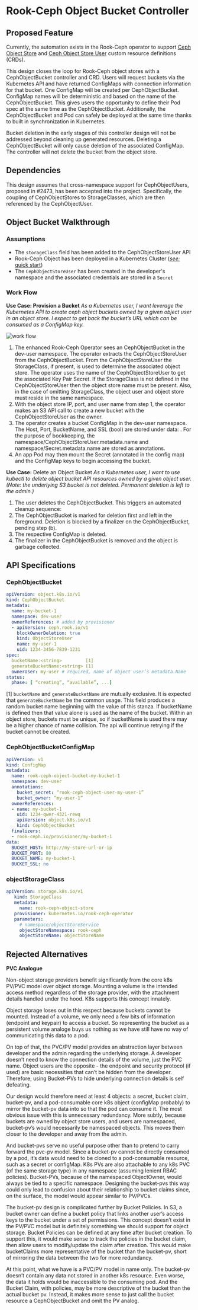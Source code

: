 # Rook-Ceph Object Bucket Controller

## Proposed Feature

Currently, the automation exists in the Rook-Ceph operator to support [Ceph Object Store](../object-store.md) and [Ceph Object Store User](https://github.com/rook/rook/issues/1583) custom resource definitions (CRDs).  

This design closes the loop for Rook-Ceph object stores with a CephObjectBucket controller and CRD.  Users will request buckets via the Kubernetes API and have returned ConfigMaps with connection information for that bucket.  One ConfigMap will be created per CephObjectBucket.  ConfigMap names will be deterministic and based on the name of the CephObjectBucket.  This gives users the opportunity to define their Pod spec at the same time as the CephObjectBucket.  Additionally, the CephObjectBucket and Pod can safely be deployed at the same time thanks to built in synchronization in Kubernetes.

Bucket deletion in the early stages of this controller design will not be addressed beyond cleaning up generated resources.  Deleting a CephObjectBucket will only cause deletion of the associated ConfigMap.  The controller will not delete the bucket from the object store. 

## Dependencies

This design assumes that cross-namespace support for CephObjectUsers, proposed in #2473, has been accepted into the project.  Specifically, the coupling of CephObjectStores to StorageClasses, which are then referenced by the CephObjectUser.

## Object Bucket Walkthrough

### Assumptions

- The `storageClass` field has been added to the CephObjectStoreUser API
- Rook-Ceph Object has been deployed in a Kubernetes Cluster ([_see:_ quick start](https://rook.github.io/docs/rook/master/object.html))
- The `CephObjectStoreUser` has been created in the developer's namespace and the associated credentials are stored in a `Secret`

### Work Flow

**Use Case: Provision a Bucket** 
_As a Kubernetes user, I want leverage the Kubernetes API to create ceph object buckets owned by a given object user in an object store. I expect to get back the bucket’s URL which can be consumed as a ConfigMap key._
 
![work flow](./workflow.png)


1. The enhanced Rook-Ceph Operator sees an CephObjectBucket in the dev-user namespace.  The operator extracts the CephObjectStoreUser from the CephObjectBucket. From the CephObjectStoreUser the StorageClass, if present, is used to determine the associated object store. The operator uses the name of the CephObjectStoreUser to get the associated Key Pair Secret.  If the StorageClass is not defined in the CephObjectStoreUser then the object store name must be present. Also, in the case of omitting StorageClass, the object user and object store must reside in the same namespace.
1. With the object store IP, port, and user name from step 1, the operator makes an S3 API call to create a new bucket with the CephObjectStoreUser as the owner.
1. The operator creates a bucket ConfigMap in the dev-user namespace. The Host, Port, BucketName, and SSL (bool) are stored under data: .  For the purpose of bookkeeping, the namespace/CephObjectStoreUser.metadata.name and namespace/Secret.metadata.name are stored as annotations.
1. An app Pod may then mount the Secret (annotated in the config map)  and the ConfigMap keys to begin accessing the bucket. 

**Use Case:** Delete an Object Bucket 
_As a Kubernetes user, I want to use kubectl to delete object bucket API resources owned by a given object user. (Note: the underlying S3 bucket is not deleted. Permanent deletion is left to the admin.)_

1. The user deletes the CephObjectBucket.  This triggers an automated cleanup sequence:
1. The CephObjectBucket is marked for deletion first and left in the foreground. Deletion is blocked by a finalizer on the CephObjectBucket, pending step (b).
1. The respective ConfigMap is deleted.
1. The finalizer in the CephObjectBucket is removed and the object is garbage collected.

## API Specifications

### CephObjectBucket

```yaml
apiVersion: object.k8s.io/v1
kind: CephObjectBucket
metadata:
  name: my-bucket-1
  namespace: dev-user
  ownerReferences: # added by provisioner
  - apiVersion: ceph.rook.io/v1
    blockOwnerDeletion: true
    kind: ObjectStoreUser
    name: my-user-1
    uid: 1234-3456-7839-1231
spec:
  bucketName:<string>         [1]
  generateBucketName:<string> [1]
  ownerUser: my-user # required, name of object user’s metadata.Name
status:
  phase: [ “creating”, “available”, ...]

```

[1] `bucketName` and `generateBucketName` are mutually exclusive. It is expected that `generateBucketName` be the common usage. This field produces a random bucket name beginning with the value of this stanza. If bucketName is defined then that value alone is used as the name of the bucket. Within an object store, buckets must be unique, so if bucketName is used there may be a higher chance of name collision. The api will continue retrying if the bucket cannot be created.

### CephObjectBucketConfigMap

```yaml
apiVersion: v1
kind: ConfigMap
metadata:
  name: rook-ceph-object-bucket-my-bucket-1
  namespace: dev-user
  annotations:
    bucket_secret: “rook-ceph-object-user-my-user-1”
    bucket_owner: “my-user-1”
  ownerReferences:
  - name: my-bucket-1
    uid: 1234-qwer-4321-rewq
    apiVersion: object.k8s.io/v1
    kind: CephObjectBucket 
  finalizers:
  - rook-ceph.io/provisioner/my-bucket-1
data:
  BUCKET_HOST: http://my-store-url-or-ip
  BUCKET_PORT: 80
  BUCKET_NAME: my-bucket-1
  BUCKET_SSL: no
```

### objectStorageClass

```yaml
apiVersion: storage.k8s.io/v1
   kind: StorageClass
   metadata:
     name: rook-ceph-object-store
   provisioner: kubernetes.io/rook-ceph-operator
   parameters:
     # namespace/objectStoreService
     objectStoreNamespace: rook-ceph 
     objectStoreName: objectStoreName
```

## Rejected Alternatives
**PVC Analogue**

Non-object storage providers benefit significantly from the core k8s PV/PVC model over object storage. Mounting a volume is the intended access method regardless of the storage provider, with the attachment details handled under the hood.  K8s supports this concept innately.

Object storage loses out in this respect because buckets cannot be mounted.  Instead of a volume, we only need a few bits of information (endpoint and keypair) to access a bucket.  So representing the bucket as a persistent volume analoge buys us nothing as we have still have no way of communicating this data to a pod.

On top of that, the PVC/PV model provides an abstraction layer between developer and the admin regarding the underlying storage.  A developer doesn’t need to know the connection details of the volume, just the PVC name.  Object users are the opposite - the endpoint and security protocol (if used) are basic necessities that can’t be hidden from the developer.  Therefore, using Bucket-PVs to hide underlying connection details is self defeating.

Our design would therefore need at least 4 objects: a secret, bucket claim, bucket-pv, and a pod-consumable core k8s object (configMap probably) to mirror the bucket-pv data into so that the pod can consume it.  The most obvious issue with this is unnecessary redundancy.  More subtly, because buckets are owned by object store users, and users are namespaced, bucket-pv’s would necessarily be namespaced objects.  This moves them closer to the developer and away from the admin.

And bucket-pvs serve no useful purpose other than to pretend to carry forward the pvc-pv model.  Since a bucket-pv cannot be directly consumed by a pod, it’s data would need to be cloned to a pod-consumable resource, such as a secret or configMap.  K8s PVs are also attachable to any k8s PVC (of the same storage type) in any namespace (assuming lenient RBAC policies). Bucket-PVs, because of the namespaced ObjectOwner, would always be tied to a specific namespace.  Designing the bucket-pvs this way could only lead to confusion about their relationship to bucket claims since, on the surface, the model would appear similar to PV/PVCs.

The bucket-pv design is complicated further by Bucket Policies.  In S3, a bucket owner can define a bucket policy that links another user’s access keys to the bucket under a set of permissions.  This concept doesn’t exist in the PV/PVC model but is definitely something we should support for object storage.  Bucket Policies can be defined at any time after bucket creation.  To support this, it would make sense to track the policies in the bucket claim, then allow users to modify/update the claim after creation.  This would make bucketClaims more representative of the bucket than the bucket-pv, short of mirroring the data between the two for more redundancy.

At this point, what we have is a PVC/PV model in name only.   The bucket-pv doesn’t contain any data not stored in another k8s resource. Even worse, the data it holds would be inaccessible to the consuming pod. And the Bucket Claim, with policies, may be more descriptive of the bucket than the actual bucket pv.  Instead, it makes more sense to just call the bucket resource a CephObjectBucket and omit the PV analog.
   
